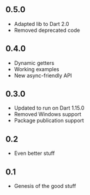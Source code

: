 ## 0.5.0

- Adapted lib to Dart 2.0
- Removed deprecated code

## 0.4.0

- Dynamic getters
- Working examples
- New async-friendly API

## 0.3.0

- Updated to run on Dart 1.15.0
- Removed Windows support
- Package publication support

## 0.2

- Even better stuff

## 0.1

- Genesis of the good stuff
